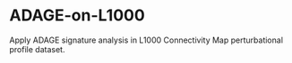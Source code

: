 # ADAGE-on-L1000
Apply ADAGE signature analysis in L1000 Connectivity Map perturbational profile dataset.
